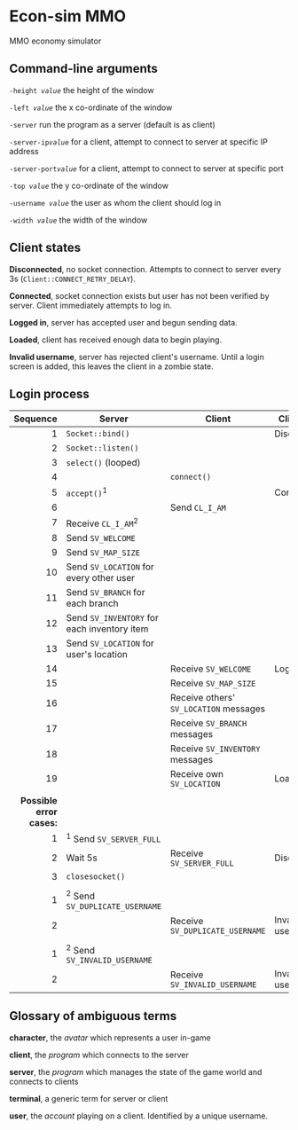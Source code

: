# Econ-sim MMO
MMO economy simulator

## Command-line arguments

`-height `*`value`* the height of the window

`-left `*`value`* the x co-ordinate of the window

`-server` run the program as a server (default is as client)

`-server-ip`*`value`* for a client, attempt to connect to server at specific IP address

`-server-port`*`value`* for a client, attempt to connect to server at specific port

`-top `*`value`* the y co-ordinate of the window

`-username `*`value`* the user as whom the client should log in

`-width `*`value`* the width of the window

## Client states
**Disconnected**, no socket connection.  Attempts to connect to server every 3s (`Client::CONNECT_RETRY_DELAY`).

**Connected**, socket connection exists but user has not been verified by server.  Client immediately attempts to log in.

**Logged in**, server has accepted user and begun sending data.

**Loaded**, client has received enough data to begin playing.

**Invalid username**, server has rejected client's username.  Until a login screen is added, this leaves the client in a zombie state.

## Login process
Sequence | Server | Client | Client state
-----: | ------ | ------ | ------
1 | `Socket::bind()` | | Disconnected
2 | `Socket::listen()` | | 
3 | `select()` (looped) | | 
4 | | `connect()` | 
5 | `accept()`<sup>1</sup> | | Connected
6 | | Send `CL_I_AM` | 
7 | Receive `CL_I_AM`<sup>2</sup> | | 
8 | Send `SV_WELCOME` |  | 
9 | Send `SV_MAP_SIZE` |  | 
10 | Send `SV_LOCATION` for every other user |  | 
11 | Send `SV_BRANCH` for each branch |  | 
12 | Send `SV_INVENTORY` for each inventory item |  | 
13 | Send `SV_LOCATION` for user's location |  | 
14 | | Receive `SV_WELCOME` | Logged in
15 | | Receive `SV_MAP_SIZE` | 
16 | | Receive others' `SV_LOCATION` messages | 
17 | | Receive `SV_BRANCH` messages | 
18 | | Receive `SV_INVENTORY` messages | 
19 | | Receive own `SV_LOCATION` | Loaded
 | | | 
 | **Possible error cases:** | |
1 |<sup>1</sup> Send `SV_SERVER_FULL` | | 
2 |Wait 5s | Receive `SV_SERVER_FULL` | Disconnected
3 |`closesocket()` | | 
 | | | 
1 |<sup>2</sup> Send `SV_DUPLICATE_USERNAME` | | 
2 | | Receive `SV_DUPLICATE_USERNAME` | Invalid username
 | | | 
1 |<sup>2</sup> Send `SV_INVALID_USERNAME` | | 
2 | | Receive `SV_INVALID_USERNAME` | Invalid username

## Glossary of ambiguous terms
**character**, the *avatar* which represents a user in-game

**client**, the *program* which connects to the server

**server**, the *program* which manages the state of the game world and connects to clients

**terminal**, a generic term for server or client

**user**, the *account* playing on a client.  Identified by a unique username.
